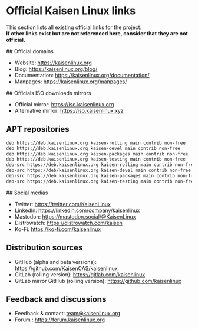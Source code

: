 # Official Kaisen Linux links

This section lists all existing official links for the project.    
**If other links exist but are not referenced here, consider that they are not official.**

## Official domains

- Website: https://kaisenlinux.org  
- Blog: https://kaisenlinux.org/blog/  
- Documentation: https://kaisenlinux.org/documentation/  
- Manpages: https://kaisenlinux.org/manpages/  

## Officials ISO downloads mirrors

- Official mirror: https://iso.kaisenlinux.org
- Alternative mirror: https://iso.kaisenlinux.xyz

## APT repositories

```bash
deb https://deb.kaisenlinux.org kaisen-rolling main contrib non-free
deb https://deb.kaisenlinux.org kaisen-devel main contrib non-free
deb https://deb.kaisenlinux.org kaisen-packages main contrib non-free
deb https://deb.kaisenlinux.org kaisen-testing main contrib non-free
deb-src https://deb.kaisenlinux.org kaisen-rolling main contrib non-free
deb-src https://deb/kaisenlinux.org kaisen-devel main contrib non-free
deb-src https://deb.kaisenlinux.org kaisen-packages main contrib non-free
deb-src https://deb.kaisenlinux.org kaisen-testing main contrib non-free
```

## Social medias

- Twitter: https://twitter.com/KaisenLinux
- LinkedIn: https://linkedin.com/company/kaisenlinux
- Mastodon: https://mastodon.social/@KaisenLinux
- Distrowatch: https://distrowatch.com/kaisen
- Ko-Fi: https://ko-fi.com/kaisenlinux

## Distribution sources

- GitHub (alpha and beta versions): https://github.com/KaisenCAS/kaisenlinux
- GitLab (rolling version): https://gitlab.com/kaisenlinux
- GitLab mirror GitHub (rolling version): https://github.com/kaisenlinux

## Feedback and discussions

- Feedback & contact: team@kaisenlinux.org
- Forum : https://forum.kaisenlinux.org

